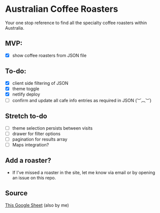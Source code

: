 # Australian Coffee Roasters

Your one stop reference to find all the specialty coffee roasters within Australia. 

## MVP: 
- [x] show coffee roasters from JSON file

## To-do: 
- [x] client side filtering of JSON
- [x] theme toggle
- [x] netlify deploy
- [ ] confirm and update all cafe info entries as required in JSON (︶︹︶)

## Stretch to-do
- [ ] theme selection persists between visits
- [ ] drawer for filter options 
- [ ] pagination for results array
- [ ] Maps integration?

## Add a roaster? 
- If I've missed a roaster in the site, let me know via email or by opening an issue on this repo. 

## Source
[This Google Sheet](https://docs.google.com/spreadsheets/d/e/2PACX-1vQMtPdz_le8HBLjTgAMK80IEoeZpZZGlZjcAdXh7Xd9Ld0Zy7zRV9duKyB7u_zHifi8nB9LiZogjXtb/pubhtml) (also by me)
